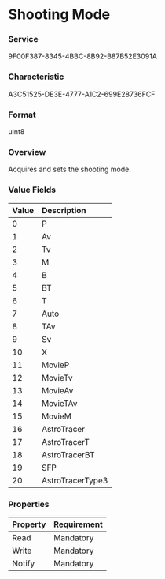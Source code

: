 # Shooting Mode

### Service

9F00F387-8345-4BBC-8B92-B87B52E3091A

### Characteristic

A3C51525-DE3E-4777-A1C2-699E28736FCF

### Format

uint8

### Overview

Acquires and sets the shooting mode.

### Value Fields

| Value | Description |
|:--|:--|
| 0 | P |
| 1 | Av |
| 2 | Tv |
| 3 | M |
| 4 | B |
| 5 | BT |
| 6 | T |
| 7 | Auto |
| 8 | TAv |
| 9 | Sv |
| 10 | X |
| 11 | MovieP |
| 12 | MovieTv |
| 13 | MovieAv |
| 14 | MovieTAv |
| 15 | MovieM |
| 16 | AstroTracer |
| 17 | AstroTracerT |
| 18 | AstroTracerBT |
| 19 | SFP |
| 20 | AstroTracerType3 |

### Properties

| Property | Requirement |
|:--|:--|
| Read | Mandatory |
| Write | Mandatory |
| Notify | Mandatory |